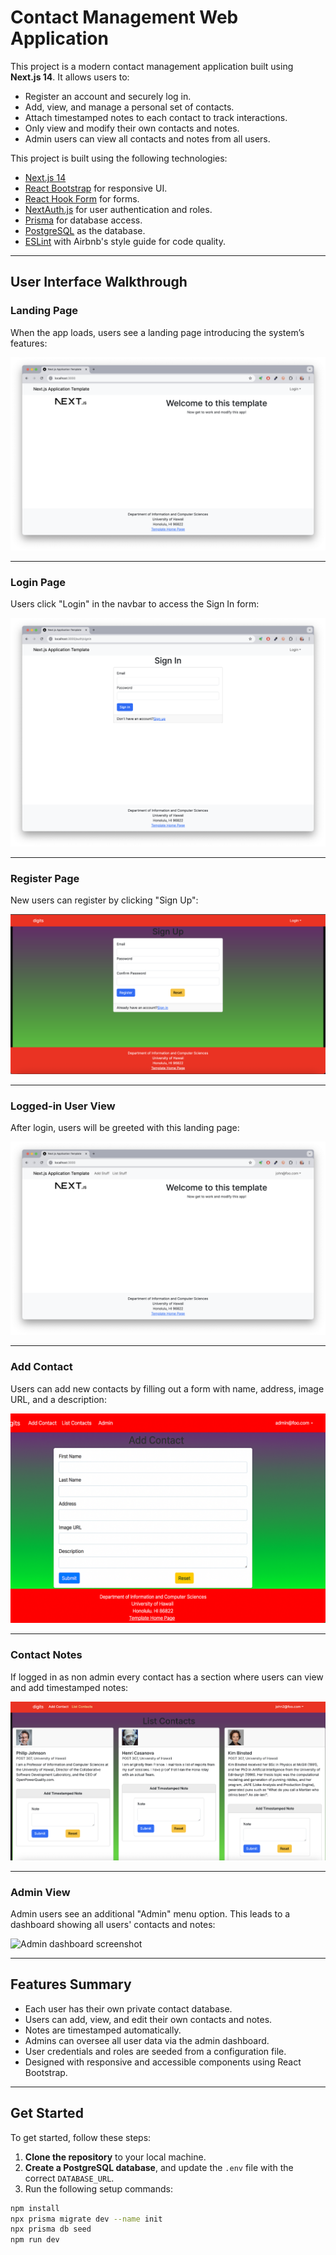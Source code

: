 # Contact Management Web Application

This project is a modern contact management application built using **Next.js 14**. It allows users to:

- Register an account and securely log in.
- Add, view, and manage a personal set of contacts.
- Attach timestamped notes to each contact to track interactions.
- Only view and modify their own contacts and notes.
- Admin users can view all contacts and notes from all users.

This project is built using the following technologies:

- [Next.js 14](https://nextjs.org/)
- [React Bootstrap](https://react-bootstrap.github.io/) for responsive UI.
- [React Hook Form](https://www.react-hook-form.com/) for forms.
- [NextAuth.js](https://next-auth.js.org/) for user authentication and roles.
- [Prisma](https://www.prisma.io/) for database access.
- [PostgreSQL](https://www.postgresql.org/) as the database.
- [ESLint](https://eslint.org/) with Airbnb's style guide for code quality.

---

## User Interface Walkthrough

### Landing Page

When the app loads, users see a landing page introducing the system’s features:

<img src="doc/landing-page.png" alt="Landing page screenshot">

---

### Login Page

Users click "Login" in the navbar to access the Sign In form:

<img src="doc/signin-page.png" alt="Sign in screenshot">

---

### Register Page

New users can register by clicking "Sign Up":

<img src="doc/signup-page.png" alt="Sign up screenshot">

---

### Logged-in User View

After login, users will be greeted with this landing page:

<img src="doc/landing-after-login-page.png" alt="Landing page after login screenshot">

---

### Add Contact

Users can add new contacts by filling out a form with name, address, image URL, and a description:

<img src="doc/admin-add-contact.png" alt="Admin add contact page screenshot">

---

### Contact Notes

If logged in as non admin every contact has a section where users can view and add timestamped notes:

<img src="doc/nonadmin-list-contact-page.png" alt="Non-admin contact list screenshot">

---

### Admin View

Admin users see an additional "Admin" menu option. This leads to a dashboard showing all users' contacts and notes:

<img src="doc/admin-admin.png" alt="Admin dashboard screenshot">

---

## Features Summary

- Each user has their own private contact database.
- Users can add, view, and edit their own contacts and notes.
- Notes are timestamped automatically.
- Admins can oversee all user data via the admin dashboard.
- User credentials and roles are seeded from a configuration file.
- Designed with responsive and accessible components using React Bootstrap.

---

## Get Started

To get started, follow these steps:

1. **Clone the repository** to your local machine.
2. **Create a PostgreSQL database**, and update the `.env` file with the correct `DATABASE_URL`.
3. Run the following setup commands:

```bash
npm install
npx prisma migrate dev --name init
npx prisma db seed
npm run dev
